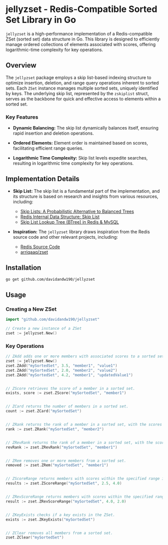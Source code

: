 # jellyzset - Redis-Compatible Sorted Set Library in Go

`jellyzset` is a high-performance implementation of a Redis-compatible ZSet (sorted set) data structure in Go. This library is designed to efficiently manage ordered collections of elements associated with scores, offering logarithmic-time complexity for key operations.

## Overview

The `jellyzset` package employs a skip list-based indexing structure to optimize insertion, deletion, and range query operations inherent to sorted sets. Each `ZSet` instance manages multiple sorted sets, uniquely identified by keys. The underlying skip list, represented by the `zskiplist` struct, serves as the backbone for quick and effective access to elements within a sorted set.

### Key Features

- **Dynamic Balancing:** The skip list dynamically balances itself, ensuring rapid insertion and deletion operations.

- **Ordered Elements:** Element order is maintained based on scores, facilitating efficient range queries.

- **Logarithmic Time Complexity:** Skip list levels expedite searches, resulting in logarithmic time complexity for key operations.

## Implementation Details

- **Skip List:** The skip list is a fundamental part of the implementation, and its structure is based on research and insights from various resources, including:
  - [Skip Lists: A Probabilistic Alternative to Balanced Trees](https://www.epaperpress.com/sortsearch/download/skiplist.pdf)
  - [Redis Internal Data Structure: Skip List](http://blog.wjin.org/posts/redis-internal-data-structure-skiplist.html)
  - [Skip List Lookup Tree (BTree) in Redis & MySQL](https://developpaper.com/skip-list-lookup-tree-btree-in-redis-mysql/)

- **Inspiration:** The `jellyzset` library draws inspiration from the Redis source code and other relevant projects, including:
  - [Redis Source Code](https://github.com/redis/redis/blob/unstable/src/server.h)
  - [arriqaaq/zset](https://github.com/arriqaaq/zset)

## Installation

```bash
go get github.com/davidandw190/jellyzset
```

## Usage

### Creating a New ZSet

```go
import "github.com/davidandw190/jellyzset"

// Create a new instance of a ZSet
zset := jellyzset.New()
```

### Key Operations

```go
// ZAdd adds one or more members with associated scores to a sorted set.
zset := jellyzset.New()
zset.ZAdd("mySortedSet", 3.5, "member1", "value1")
zset.ZAdd("mySortedSet", 2.0, "member2", "value2")
zset.ZAdd("mySortedSet", 4.2, "member1", "updatedValue1")


// ZScore retrieves the score of a member in a sorted set.
exists, score := zset.ZScore("mySortedSet", "member1")


// ZCard returns the number of members in a sorted set.
count := zset.ZCard("mySortedSet")


// ZRank returns the rank of a member in a sorted set, with the scores ordered from low to high.
rank := zset.ZRank("mySortedSet", "member2")


// ZRevRank returns the rank of a member in a sorted set, with the scores ordered from high to low.
revRank := zset.ZRevRank("mySortedSet", "member1")


// ZRem removes one or more members from a sorted set.
removed := zset.ZRem("mySortedSet", "member1")


// ZScoreRange returns members with scores within the specified range in a sorted set.
results := zset.ZScoreRange("mySortedSet", 2.5, 4.0)


// ZRevScoreRange returns members with scores within the specified range in a sorted set, in reverse order.
result := zset.ZRevScoreRange("mySortedSet", 4.0, 2.0)


// ZKeyExists checks if a key exists in the ZSet.
exists := zset.ZKeyExists("mySortedSet")


// ZClear removes all members from a sorted set.
zset.ZClear("mySortedSet")
```